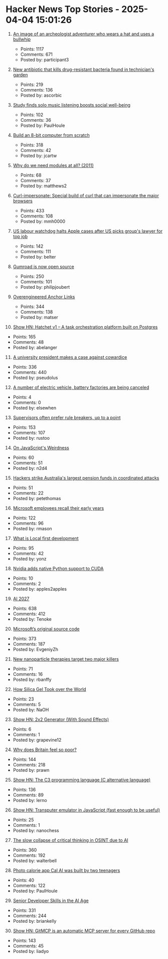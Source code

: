 # Hacker News Top Stories - 2025-04-04 15:01:26

1. [An image of an archeologist adventurer who wears a hat and uses a bullwhip](https://theaiunderwriter.substack.com/p/an-image-of-an-archeologist-adventurer)
   - Points: 1117
   - Comments: 671
   - Posted by: participant3

2. [New antibiotic that kills drug-resistant bacteria found in technician's garden](https://www.nature.com/articles/d41586-025-00945-z)
   - Points: 219
   - Comments: 136
   - Posted by: ascorbic

3. [Study finds solo music listening boosts social well-being](https://phys.org/news/2025-03-solo-music-boosts-social.html)
   - Points: 102
   - Comments: 36
   - Posted by: PaulHoule

4. [Build an 8-bit computer from scratch](https://eater.net/8bit/)
   - Points: 318
   - Comments: 42
   - Posted by: jcartw

5. [Why do we need modules at all? (2011)](https://groups.google.com/g/erlang-programming/c/LKLesmrss2k)
   - Points: 68
   - Comments: 37
   - Posted by: matthews2

6. [Curl-impersonate: Special build of curl that can impersonate the major browsers](https://github.com/lwthiker/curl-impersonate)
   - Points: 433
   - Comments: 108
   - Posted by: mmh0000

7. [US labour watchdog halts Apple cases after US picks group's lawyer for top job](https://www.ft.com/content/ad7fcc22-343e-47e3-a6f3-58bfd4294c9d)
   - Points: 142
   - Comments: 111
   - Posted by: belter

8. [Gumroad is now open source](https://github.com/antiwork/gumroad)
   - Points: 250
   - Comments: 101
   - Posted by: philipjoubert

9. [Overengineered Anchor Links](https://thirty-five.com/overengineered-anchoring)
   - Points: 344
   - Comments: 138
   - Posted by: matser

10. [Show HN: Hatchet v1 – A task orchestration platform built on Postgres](https://github.com/hatchet-dev/hatchet)
   - Points: 165
   - Comments: 48
   - Posted by: abelanger

11. [A university president makes a case against cowardice](https://www.newyorker.com/news/q-and-a/a-university-president-makes-a-case-against-cowardice)
   - Points: 336
   - Comments: 440
   - Posted by: pseudolus

12. [A number of electric vehicle, battery factories are being canceled](https://www.washingtonpost.com/climate-environment/2025/04/03/ev-factories-canceled/)
   - Points: 4
   - Comments: 0
   - Posted by: elsewhen

13. [Supervisors often prefer rule breakers, up to a point](https://journals.aom.org/doi/10.5465/amd.2022.0280.summary)
   - Points: 153
   - Comments: 107
   - Posted by: rustoo

14. [On JavaScript's Weirdness](https://stack-auth.com/blog/on-javascripts-weirdness)
   - Points: 60
   - Comments: 51
   - Posted by: n2d4

15. [Hackers strike Australia's largest pension funds in coordinated attacks](https://www.reuters.com/technology/cybersecurity/multiple-australian-pension-funds-hit-by-coordinated-hacking-media-reports-say-2025-04-04/)
   - Points: 51
   - Comments: 22
   - Posted by: petethomas

16. [Microsoft employees recall their early years](https://www.seattletimes.com/business/microsoft/microsoft-turns-50-4-employees-recall-their-early-years/)
   - Points: 122
   - Comments: 96
   - Posted by: rmason

17. [What is Local first development](https://alexop.dev/posts/what-is-local-first-web-development/)
   - Points: 95
   - Comments: 42
   - Posted by: yonz

18. [Nvidia adds native Python support to CUDA](https://thenewstack.io/nvidia-finally-adds-native-python-support-to-cuda/)
   - Points: 10
   - Comments: 2
   - Posted by: apples2apples

19. [AI 2027](https://ai-2027.com/)
   - Points: 638
   - Comments: 412
   - Posted by: Tenoke

20. [Microsoft’s original source code](https://www.gatesnotes.com/home/home-page-topic/reader/microsoft-original-source-code)
   - Points: 373
   - Comments: 187
   - Posted by: EvgeniyZh

21. [New nanoparticle therapies target two major killers](https://www.science.org/content/article/new-nanoparticle-therapies-target-two-major-killers)
   - Points: 71
   - Comments: 16
   - Posted by: rbanffy

22. [How Silica Gel Took over the World](https://www.scopeofwork.net/silica-gel/)
   - Points: 23
   - Comments: 5
   - Posted by: NaOH

23. [Show HN: 2x2 Generator (With Sound Effects)](https://www.2x2-generator.com/)
   - Points: 6
   - Comments: 1
   - Posted by: grapevine12

24. [Why does Britain feel so poor?](https://martinrobbins.substack.com/p/von-6-why-does-britain-feel-so-poor)
   - Points: 144
   - Comments: 218
   - Posted by: prawn

25. [Show HN: The C3 programming language (C alternative language)](https://github.com/c3lang/c3c)
   - Points: 136
   - Comments: 89
   - Posted by: lerno

26. [Show HN: Transputer emulator in JavaScript (fast enough to be useful)](https://nanochess.org/transputer_emulator.html)
   - Points: 25
   - Comments: 1
   - Posted by: nanochess

27. [The slow collapse of critical thinking in OSINT due to AI](https://www.dutchosintguy.com/post/the-slow-collapse-of-critical-thinking-in-osint-due-to-ai)
   - Points: 360
   - Comments: 192
   - Posted by: walterbell

28. [Photo calorie app Cal AI was built by two teenagers](https://techcrunch.com/2025/03/16/photo-calorie-app-cal-ai-downloaded-over-a-million-times-was-built-by-two-teenagers/)
   - Points: 40
   - Comments: 122
   - Posted by: PaulHoule

29. [Senior Developer Skills in the AI Age](https://manuel.kiessling.net/2025/03/31/how-seasoned-developers-can-achieve-great-results-with-ai-coding-agents/)
   - Points: 331
   - Comments: 244
   - Posted by: briankelly

30. [Show HN: GitMCP is an automatic MCP server for every GitHub repo](https://gitmcp.io/)
   - Points: 143
   - Comments: 45
   - Posted by: liadyo

